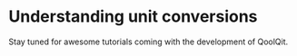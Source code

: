 # Understanding unit conversions

Stay tuned for awesome tutorials coming with the development of QoolQit.

